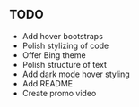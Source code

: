 ## TODO

- Add hover bootstraps
- Polish stylizing of code
- Offer Bing theme
- Polish structure of text
- Add dark mode hover styling 
- Add README
- Create promo video